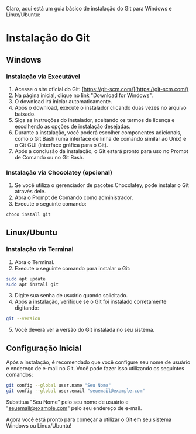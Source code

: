 Claro, aqui está um guia básico de instalação do Git para Windows e Linux/Ubuntu:

# Instalação do Git

## Windows

### Instalação via Executável

1. Acesse o site oficial do Git: [https://git-scm.com/](https://git-scm.com/)
2. Na página inicial, clique no link "Download for Windows".
3. O download irá iniciar automaticamente.
4. Após o download, execute o instalador clicando duas vezes no arquivo baixado.
5. Siga as instruções do instalador, aceitando os termos de licença e escolhendo as opções de instalação desejadas.
6. Durante a instalação, você poderá escolher componentes adicionais, como o Git Bash (uma interface de linha de comando similar ao Unix) e o Git GUI (interface gráfica para o Git).
7. Após a conclusão da instalação, o Git estará pronto para uso no Prompt de Comando ou no Git Bash.

### Instalação via Chocolatey (opcional)

1. Se você utiliza o gerenciador de pacotes Chocolatey, pode instalar o Git através dele.
2. Abra o Prompt de Comando como administrador.
3. Execute o seguinte comando:

```bash
choco install git
```

## Linux/Ubuntu

### Instalação via Terminal

1. Abra o Terminal.
2. Execute o seguinte comando para instalar o Git:

```bash
sudo apt update
sudo apt install git
```

3. Digite sua senha de usuário quando solicitado.
4. Após a instalação, verifique se o Git foi instalado corretamente digitando:

```bash
git --version
```

5. Você deverá ver a versão do Git instalada no seu sistema.

## Configuração Inicial

Após a instalação, é recomendado que você configure seu nome de usuário e endereço de e-mail no Git. Você pode fazer isso utilizando os seguintes comandos:

```bash
git config --global user.name "Seu Nome"
git config --global user.email "seuemail@example.com"
```

Substitua "Seu Nome" pelo seu nome de usuário e "seuemail@example.com" pelo seu endereço de e-mail.

Agora você está pronto para começar a utilizar o Git em seu sistema Windows ou Linux/Ubuntu!
